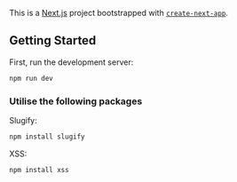 This is a [Next.js](https://nextjs.org/) project bootstrapped with [`create-next-app`](https://github.com/vercel/next.js/tree/canary/packages/create-next-app).

## Getting Started

First, run the development server:

```bash
npm run dev
```

### Utilise the following packages

Slugify:

```bash
npm install slugify
```

XSS:

```bash
npm install xss
```
